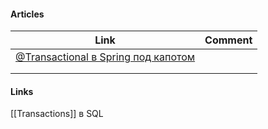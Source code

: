 
#### Articles
| Link | Comment |
| ---- | ------- |
|[@Transactional в Spring под капотом](https://habr.com/ru/post/532000/)      |         |
|      |         |
|      |         |

#### Links
[[Transactions]] в SQL